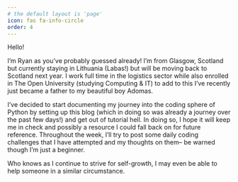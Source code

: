 ```yaml
---
# the default layout is 'page'
icon: fas fa-info-circle
order: 4
---
```


Hello!

I’m Ryan as you've probably guessed already! I’m from Glasgow, Scotland but currently staying in Lithuania (Labas!) but will be moving back to Scotland next year. I work full time in the logistics sector while also enrolled in The Open University (studying Computing & IT) to add to this I’ve recently just became a father to my beautiful boy Adomas. 

I’ve decided to start documenting my journey into the coding sphere of Python by setting up this blog (which in doing so was already a journey over the past few days!) and get out of tutorial hell. In doing so, I hope it will keep me in check and possibly a resource I could fall back on for future reference. Throughout the week, I’ll try to post some daily coding challenges that I have attempted and my thoughts on them– be warned though I’m just a beginner. 

Who knows as I continue to strive for self-growth, I may even be able to help someone in a similar circumstance.
